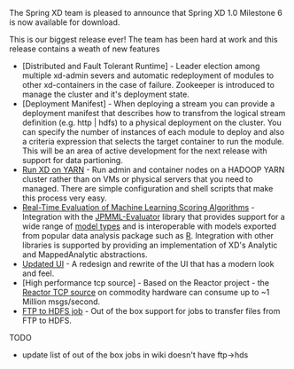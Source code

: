 The Spring XD team is pleased to announce that Spring XD 1.0 Milestone 6 is now available for download.

This is our biggest release ever!  The team has been hard at work and this release contains a weath of new features

* [Distributed and Fault Tolerant Runtime] - Leader election among multiple xd-admin severs and automatic redeployment of modules to other xd-containers in the case of failure.  Zookeeper is introduced to manage the cluster and it's deployment state.
*  [Deployment Manifest] - When deploying a stream you can provide a deployment manifest that describes how to transfrom the logical stream definition (e.g.  http | hdfs) to a physical deployment on the cluster.  You can specify the number of instances of each module to deploy and also a criteria expression that selects the target container to run the module.  This will be an area of active development for the next release with support for data partioning.
* [Run XD on YARN](https://github.com/spring-projects/spring-xd/wiki/Running-on-YARN) - Run admin and container nodes on a HADOOP YARN cluster rather than on VMs or physical servers that you need to managed.  There are simple configuration and shell scripts that make this process very easy.
* [Real-Time Evaluation of Machine Learning Scoring Algorithms](https://github.com/spring-projects/spring-xd/wiki/Analytics) - Integration with the [JPMML-Evaluator](https://github.com/jpmml/jpmml-evaluator) library that provides support for a wide range of [model types](https://github.com/jpmml/jpmml-evaluator#features) and is interoperable with models exported from popular data analysis package such as [R](http://www.r-project.org/).  Integration with other libraries is supported by providing an implementation of XD's Analytic and MappedAnalytic abstractions.
* [Updated UI](https://github.com/spring-projects/spring-xd/wiki/AdminUI) - A redesign and rewrite of the UI that has a modern look and feel.  
* [High performance tcp source] - Based on the Reactor project - the [Reactor TCP source](https://github.com/spring-projects/spring-xd/wiki/Sources#reactor-tcp) on commodity hardware can consume up to ~1 Million msgs/second.
* [FTP to HDFS job](https://github.com/spring-projects/spring-xd/wiki/Batch-Jobs#ftp-to-hdfs-export-ftphdfs) - Out of the box support for jobs to transfer files from FTP to HDFS.


TODO 

* update list of out of the box jobs in wiki doesn't have ftp->hds
     

